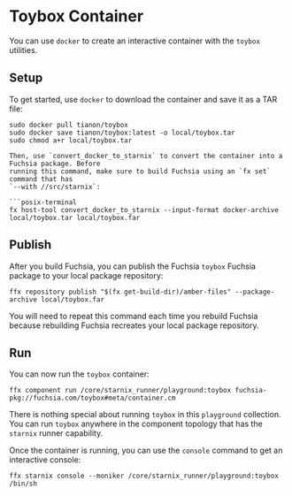 # Toybox Container

You can use `docker` to create an interactive container with the `toybox` utilities.

## Setup

To get started, use `docker` to download the container and save it as a TAR file:

```posix-terminal
sudo docker pull tianon/toybox
sudo docker save tianon/toybox:latest -o local/toybox.tar
sudo chmod a+r local/toybox.tar

Then, use `convert_docker_to_starnix` to convert the container into a Fuchsia package. Before
running this command, make sure to build Fuchsia using an `fx set` command that has
`--with //src/starnix`:

```posix-terminal
fx host-tool convert_docker_to_starnix --input-format docker-archive local/toybox.tar local/toybox.far
```

## Publish

After you build Fuchsia, you can publish the Fuchsia `toybox` Fuchsia package to your local
package repository:

```posix-terminal
ffx repository publish "$(fx get-build-dir)/amber-files" --package-archive local/toybox.far
```

You will need to repeat this command each time you rebuild Fuchsia because rebuilding Fuchsia
recreates your local package repository.

## Run

You can now run the `toybox` container:

```posix-terminal
ffx component run /core/starnix_runner/playground:toybox fuchsia-pkg://fuchsia.com/toybox#meta/container.cm
```

There is nothing special about running `toybox` in this `playground` collection. You can run
`toybox` anywhere in the component topology that has the `starnix` runner capability.

Once the container is running, you can use the `console` command to get an interactive console:

```posix-terminal
ffx starnix console --moniker /core/starnix_runner/playground:toybox /bin/sh
```
